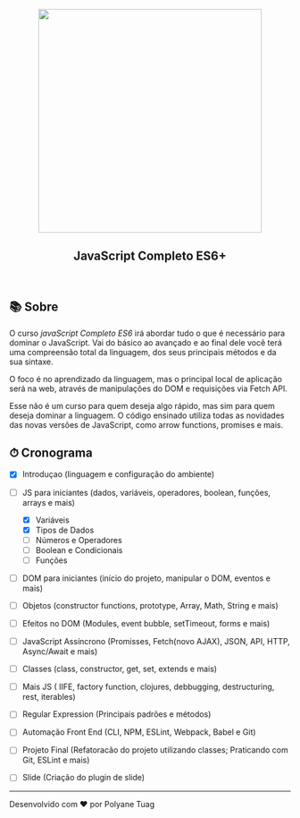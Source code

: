 <p align="center"> 
  <img width= '400' src="https://media-exp1.licdn.com/dms/image/C4E1BAQHsufRVzp5cnQ/company-background_10000/0?e=2159024400&v=beta&t=eenhnaynP2rpYHnCWK4BBz5iCRw0k_wbzxoOtgapTdw">
</p>
<h2 align="center"><strong>JavaScript Completo ES6+</strong></h2><br>

## 📚 Sobre

O curso *javaScript Completo ES6* irá abordar tudo o que é necessário para dominar o JavaScript. Vai do básico ao avançado e ao final dele você terá uma compreensão total da linguagem, dos seus principais métodos e da sua sintaxe.

 O foco é no aprendizado da linguagem, mas o principal local de aplicação será na web, através de manipulações do DOM e requisições via Fetch API.

Esse não é um curso para quem deseja algo rápido, mas sim para quem deseja dominar a linguagem. O código ensinado utiliza todas as novidades das novas versões de JavaScript, como arrow functions, promises e mais.


## ⏱ Cronograma 

- [x] Introduçao (linguagem e  configuração do ambiente)
- [ ] JS para iniciantes (dados, variáveis, operadores, boolean, funções, arrays e mais)
    - [x] Variáveis
    - [x] Tipos de Dados 
    - [ ] Números e Operadores
    - [ ] Boolean e Condicionais
    - [ ] Funções 
- [ ] DOM para iniciantes (início do projeto, manipular o DOM, eventos e mais)
- [ ] Objetos (constructor functions, prototype, Array, Math, String e mais)
- [ ] Efeitos no DOM (Modules, event bubble, setTimeout, forms e mais)
- [ ] JavaScript Assíncrono (Promisses, Fetch(novo AJAX), JSON, API, HTTP, Async/Await e mais)
- [ ] Classes (class, constructor, get, set, extends e mais)
- [ ] Mais JS ( IIFE, factory function, clojures, debbugging, destructuring, rest, iterables)
- [ ] Regular Expression (Principais padrões e métodos)
- [ ] Automação Front End (CLI, NPM, ESLint, Webpack, Babel e Git)
- [ ] Projeto Final (Refatoracão do projeto utilizando classes; Praticando com Git, ESLint e mais)
- [ ] Slide (Criação do plugin de slide)


---

Desenvolvido com ❤️ por Polyane Tuag
